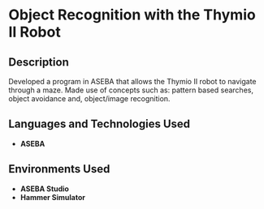 <h1>Object Recognition with the Thymio II Robot</h1>

<h2>Description</h2>
Developed a program in ASEBA that allows the Thymio II robot to navigate through a maze. Made use of concepts such as: pattern based searches, object avoidance and, object/image recognition.
<br />


<h2>Languages and Technologies Used</h2>

- <b>ASEBA</b> 

<h2>Environments Used </h2>

- <b>ASEBA Studio</b>
- <b>Hammer Simulator</b> 
